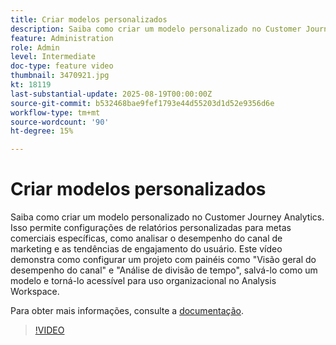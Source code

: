 ```yaml
---
title: Criar modelos personalizados
description: Saiba como criar um modelo personalizado no Customer Journey Analytics.
feature: Administration
role: Admin
level: Intermediate
doc-type: feature video
thumbnail: 3470921.jpg
kt: 18119
last-substantial-update: 2025-08-19T00:00:00Z
source-git-commit: b532468bae9fef1793e44d55203d1d52e9356d6e
workflow-type: tm+mt
source-wordcount: '90'
ht-degree: 15%

---
```


# Criar modelos personalizados

Saiba como criar um modelo personalizado no Customer Journey Analytics. Isso permite configurações de relatórios personalizadas para metas comerciais específicas, como analisar o desempenho do canal de marketing e as tendências de engajamento do usuário. Este vídeo demonstra como configurar um projeto com painéis como &quot;Visão geral do desempenho do canal&quot; e &quot;Análise de divisão de tempo&quot;, salvá-lo como um modelo e torná-lo acessível para uso organizacional no Analysis Workspace.

Para obter mais informações, consulte a [documentação](https://experienceleague.adobe.com/pt-br/docs/analytics-platform/using/cja-workspace/templates/create-templates).

>[!VIDEO](https://video.tv.adobe.com/v/3470921/?learn=on)
